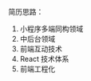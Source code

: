 <!-- ### 项目经历要表达出什么？
**核心思路**
1. 定位：我是核心大脑
2. 我能站在全局的角度把控项目架构
3. 我能指导组内全员，并且推动部门
4. 我能在项目全流程进行优化，前端、部署、服务端
5. 我能保证业务高可用，稳定交付
6. 我乐于分享，善于把经验分享给团队 -->


简历思路：
1. 小程序多端同构领域
2. 中后台领域
3. 前端互动技术
4. React 技术体系
5. 前端工程化










